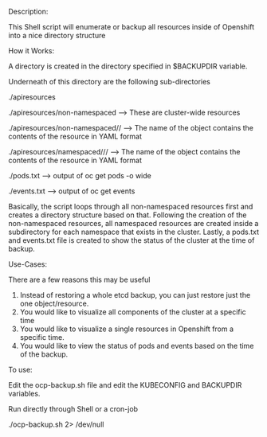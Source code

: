 Description:

This Shell script will enumerate or backup all resources inside of Openshift into a nice directory structure 

How it Works:

A directory is created in the directory specified in $BACKUPDIR variable.

Underneath of this directory are the following sub-directories

./apiresources

./apiresources/non-namespaced --> These are cluster-wide resources

./apiresources/non-namespaced/<typeofobject>/<nameofobject> --> The name of the object contains the contents of the resource in YAML format 

./apiresources/namespaced/<namespace-name>/<typeofobject>/<nameofobject> --> The name of the object contains the contents of the resource in YAML format

./pods.txt --> output of oc get pods -o wide 

./events.txt --> output of oc get events
  
Basically, the script loops through all non-namespaced resources first and creates a directory structure based on that.  Following the creation of the non-namespaced resources, all namespaced resources are created inside a subdirectory for each namespace that exists in the cluster.  Lastly, a pods.txt and events.txt file is created to show the status of the cluster at the time of backup.

Use-Cases:

There are a few reasons this may be useful

1.  Instead of restoring a whole etcd backup, you can just restore just the one object/resource.
2.  You would like to visualize all components of the cluster at a specific time
3.  You would like to visualize a single resources in Openshift from a specific time.
4.  You would like to view the status of pods and events based on the time of the backup.


To use:

Edit the ocp-backup.sh file and edit the KUBECONFIG and BACKUPDIR variables.

Run directly through Shell or a cron-job

./ocp-backup.sh 2> /dev/null


